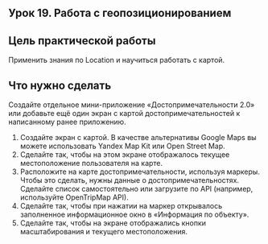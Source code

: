 ## Урок 19. Работа с геопозиционированием
## Цель практической работы
Применить знания по Location и научиться работать с картой.

## Что нужно сделать
Создайте отдельное мини-приложение «Достопримечательности 2.0» или добавьте ещё один экран с картой достопримечательностей к написанному ранее приложению.
1. Создайте экран с картой. В качестве альтернативы Google Maps вы можете использовать Yandex Map Kit или Open Street Map.
2. Сделайте так, чтобы на этом экране отображалось текущее местоположение пользователя на карте.
3. Расположите на карте достопримечательности, используя маркеры. Чтобы это сделать, нужны данные о достопримечательностях. Сделайте список самостоятельно или загрузите по API (например, используйте OpenTripMap API).
4. Сделайте так, чтобы при нажатии на маркер открывалось заполненное информационное окно в «Информация по объекту».
5. Сделайте так, чтобы на экране отображались кнопки масштабирования и текущего местоположения.
